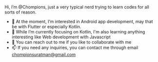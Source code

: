 Hi, I’m @Chompions, just a very typical nerd trying to learn codes for all sorts of reason. 

- 👀 At the moment, I’m interested in Android app development, may that be with Flutter or especially Kotlin. 
- 🌱 While I’m currently focusing on Kotlin, I'm also learning anything interesting like Web development with Javascript
- 💞️ You can reach out to me if you like to collaborate with me  
- 📫 If you need any inquiries, you can contact me through email chompionsuratman@gmail.com
